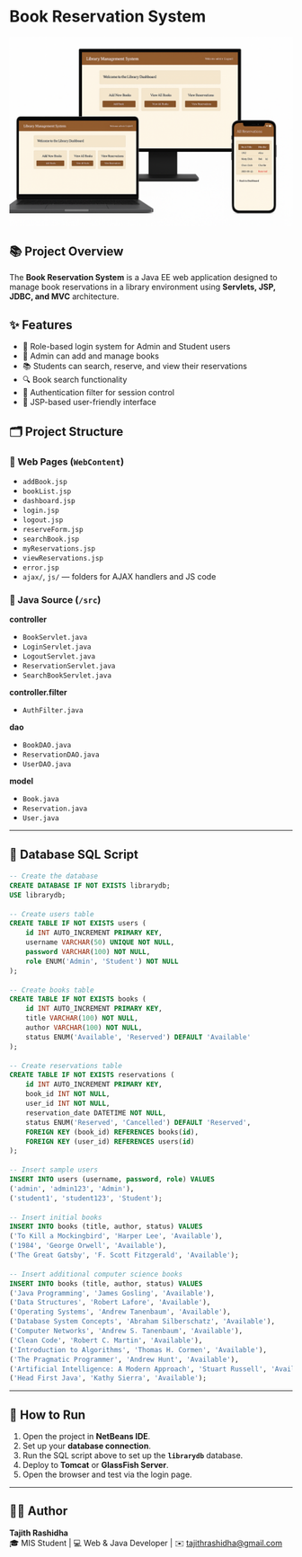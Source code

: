 # Book Reservation System

![Interface Screenshot](Screenshots/interface.png)

## 📚 Project Overview

The **Book Reservation System** is a Java EE web application designed to manage book reservations in a library environment using **Servlets, JSP, JDBC, and MVC** architecture.

## ✨ Features

* 🔐 Role-based login system for Admin and Student users  
* 📖 Admin can add and manage books  
* 📚 Students can search, reserve, and view their reservations  
* 🔍 Book search functionality  
* 🧭 Authentication filter for session control  
* 🎨 JSP-based user-friendly interface  

## 🗂️ Project Structure

### 📁 Web Pages (`WebContent`)

* `addBook.jsp`  
* `bookList.jsp`  
* `dashboard.jsp`  
* `login.jsp`  
* `logout.jsp`  
* `reserveForm.jsp`  
* `searchBook.jsp`  
* `myReservations.jsp`  
* `viewReservations.jsp`  
* `error.jsp`  
* `ajax/`, `js/` — folders for AJAX handlers and JS code  

### 📁 Java Source (`/src`)

**controller**

* `BookServlet.java`  
* `LoginServlet.java`  
* `LogoutServlet.java`  
* `ReservationServlet.java`  
* `SearchBookServlet.java`  

**controller.filter**

* `AuthFilter.java`  

**dao**

* `BookDAO.java`  
* `ReservationDAO.java`  
* `UserDAO.java`  

**model**

* `Book.java`  
* `Reservation.java`  
* `User.java`  

---

## 🧩 Database SQL Script

```sql
-- Create the database
CREATE DATABASE IF NOT EXISTS librarydb;
USE librarydb;

-- Create users table
CREATE TABLE IF NOT EXISTS users (
    id INT AUTO_INCREMENT PRIMARY KEY,
    username VARCHAR(50) UNIQUE NOT NULL,
    password VARCHAR(100) NOT NULL,
    role ENUM('Admin', 'Student') NOT NULL
);

-- Create books table
CREATE TABLE IF NOT EXISTS books (
    id INT AUTO_INCREMENT PRIMARY KEY,
    title VARCHAR(100) NOT NULL,
    author VARCHAR(100) NOT NULL,
    status ENUM('Available', 'Reserved') DEFAULT 'Available'
);

-- Create reservations table
CREATE TABLE IF NOT EXISTS reservations (
    id INT AUTO_INCREMENT PRIMARY KEY,
    book_id INT NOT NULL,
    user_id INT NOT NULL,
    reservation_date DATETIME NOT NULL,
    status ENUM('Reserved', 'Cancelled') DEFAULT 'Reserved',
    FOREIGN KEY (book_id) REFERENCES books(id),
    FOREIGN KEY (user_id) REFERENCES users(id)
);

-- Insert sample users
INSERT INTO users (username, password, role) VALUES 
('admin', 'admin123', 'Admin'),
('student1', 'student123', 'Student');

-- Insert initial books
INSERT INTO books (title, author, status) VALUES
('To Kill a Mockingbird', 'Harper Lee', 'Available'),
('1984', 'George Orwell', 'Available'),
('The Great Gatsby', 'F. Scott Fitzgerald', 'Available');

-- Insert additional computer science books
INSERT INTO books (title, author, status) VALUES
('Java Programming', 'James Gosling', 'Available'),
('Data Structures', 'Robert Lafore', 'Available'),
('Operating Systems', 'Andrew Tanenbaum', 'Available'),
('Database System Concepts', 'Abraham Silberschatz', 'Available'),
('Computer Networks', 'Andrew S. Tanenbaum', 'Available'),
('Clean Code', 'Robert C. Martin', 'Available'),
('Introduction to Algorithms', 'Thomas H. Cormen', 'Available'),
('The Pragmatic Programmer', 'Andrew Hunt', 'Available'),
('Artificial Intelligence: A Modern Approach', 'Stuart Russell', 'Available'),
('Head First Java', 'Kathy Sierra', 'Available');
```

---

## 🚀 How to Run

1. Open the project in **NetBeans IDE**.  
2. Set up your **database connection**. 
3. Run the SQL script above to set up the **`librarydb`** database.  
4. Deploy to **Tomcat** or **GlassFish Server**.  
5. Open the browser and test via the login page.  

---

## 👨‍💻 Author

**Tajith Rashidha**  
🎓 MIS Student | 💻 Web & Java Developer | ✉️ [tajithrashidha@gmail.com](mailto:tajithrashidha@gmail.com)
